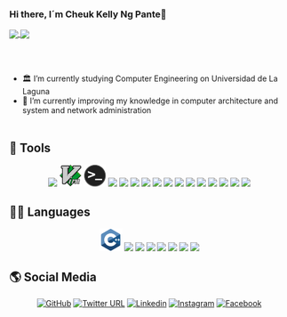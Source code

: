 ### Hi there, I´m Cheuk Kelly Ng Pante👋
<a href="https://github.com/anuraghazra/github-readme-stats">
  <img align="center" src="https://github-readme-stats.vercel.app/api?username=feichay10&include_all_commits=true&show_icons=true&count_private=true&theme=github_dark&hide_border=true" />
</a>
<a href="https://github.com/anuraghazra/github-readme-stats">
  <img align="center" src="https://github-readme-stats.vercel.app/api/top-langs/?username=feichay10&langs_count=20&layout=compact&theme=github_dark" />
</a>

</br></br>
- 🏛️ I’m currently studying Computer Engineering on Universidad de La Laguna 
- 🌱 I’m currently improving my knowledge in computer architecture and system and network administration
</br></br>

## 🔨 Tools
<p align="center">
  <code><img width="40" src="https://www.freepnglogos.com/uploads/linux-png/linux-logo-logo-brands-for-0.png"></code>
  <code><img width="40" src="https://raw.githubusercontent.com/github/explore/80688e429a7d4ef2fca1e82350fe8e3517d3494d/topics/vim/vim.png"></code>
  <code><img width="40" src="https://raw.githubusercontent.com/github/explore/d92924b1d925bb134e308bd29c9de6c302ed3beb/topics/terminal/terminal.png"></code>
  <code><img width="44" src="https://www.freepnglogos.com/uploads/windows-logo-png/windows-logo-windows-symbol-meaning-history-and-evolution-4.png"></code>
  <code><img width="40" src="https://upload.wikimedia.org/wikipedia/commons/thumb/9/9a/Visual_Studio_Code_1.35_icon.svg/2048px-Visual_Studio_Code_1.35_icon.svg.png"></code>  
  <code><img width="40" src="https://upload.wikimedia.org/wikipedia/commons/d/d5/Virtualbox_logo.png"></code>
  <code><img width="39" src="https://upload.wikimedia.org/wikipedia/en/7/7d/VMware_Player_logo.png"></code> 
  <code><img width="40" src="https://upload.wikimedia.org/wikipedia/commons/thumb/5/56/Adobe_Photoshop_Lightroom_Classic_CC_icon.svg/1200px-Adobe_Photoshop_Lightroom_Classic_CC_icon.svg.png"></code>
  <code><img width="150" src="https://tonyhat.files.wordpress.com/2015/08/bc3a1sicos-18-wireshark-parte-i-blog-191.png"></code>
  <code><img width="40" src="https://www.gns3.com/assets/custom/gns3/images/logo-colour.png"></code>
  <code><img width="40" src="https://git-scm.com/images/logos/downloads/Git-Icon-1788C.png"></code>
  <code><img width="40" src="https://d3njjcbhbojbot.cloudfront.net/api/utilities/v1/imageproxy/https://coursera-course-photos.s3.amazonaws.com/15/ab137082ad40cabb23d4baf1500ea6/FPGA-LOGO.png?auto=format%2Ccompress&dpr=1"></code>
  <code><img width="40" src="https://upload.wikimedia.org/wikipedia/commons/thumb/0/0b/Qt_logo_2016.svg/578px-Qt_logo_2016.svg.png"></code>
  <code><img width="50" src="https://user-images.githubusercontent.com/72381464/215694197-a1d3b29c-418b-4b57-ba3d-98d57386b963.png"></code>
  <code><img width="85" src="https://upload.wikimedia.org/wikipedia/commons/2/25/LaTeX_logo.png"></code>
  <code><img width="40" src="https://upload.wikimedia.org/wikipedia/commons/thumb/2/29/Postgresql_elephant.svg/200px-Postgresql_elephant.svg.png"></code>
</p>

## 👨‍💻 Languages 
<p align="center">
  <code><img width="41" src="https://raw.githubusercontent.com/github/explore/180320cffc25f4ed1bbdfd33d4db3a66eeeeb358/topics/cpp/cpp.png"></code>
  <code><img width="36" src="https://upload.wikimedia.org/wikipedia/commons/thumb/1/18/C_Programming_Language.svg/1200px-C_Programming_Language.svg.png"></code>
  <code><img width="96" src="https://upload.wikimedia.org/wikipedia/commons/thumb/8/82/Gnu-bash-logo.svg/1200px-Gnu-bash-logo.svg.png"></code>
  <code><img width="40" src="https://s3.amazonaws.com/s3.timetoast.com/public/uploads/photo/18799587/image/medium-888dcf9eaba44519efb88612bc29e64c.png"></code>
  <code><img width="40" src="https://upload.wikimedia.org/wikipedia/commons/f/f1/Ruby_logo.png"></code>
  <code><img width="40" src="https://dashboard.snapcraft.io/site_media/appmedia/2020/04/Prolog-logo-512.png"></code>
  <code><img width="40" src="https://upload.wikimedia.org/wikipedia/commons/thumb/0/0a/Python.svg/2048px-Python.svg.png"></code>
  <code><img width="75" src="https://www.pontia.tech/wp-content/uploads/2022/10/sql.webp"></code>
</p>

## 🌎 Social Media
<p align="center">
  <a href="https://github.com/feichay10"><img src="https://img.shields.io/badge/GitHub-%23171515.svg?style=flat&logo=Github&logoColor=white" alt="GitHub"></a>
  <a href="https://twitter.com/chakii10_"><img src="https://img.shields.io/badge/Twitter-%23FFFFFF.svg?style=flat&logo=Twitter&logoColor=1DA1F2" alt="Twitter URL"></a>
  <a href="https://www.linkedin.com/in/cheuk-kelly-ng-pante-293967158/"><img src="https://img.shields.io/badge/LinkedIn-blue?style=flat&logo=Linkedin&logoColor=white" alt="Linkedin"></a>
  <a href="https://www.instagram.com/chakii10_/?hl=es"><img src="https://img.shields.io/badge/Instagram-%23E4405F.svg?style=flat&logo=Instagram&logoColor=white" alt="Instagram"></a>
  <a href="https://www.facebook.com/cheuk.kelly"><img src="https://img.shields.io/badge/Facebook-blue?style=flat&logo=Facebook&logoColor=white" alt="Facebook"></a>
</p>
